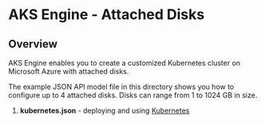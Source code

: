 # AKS Engine - Attached Disks

## Overview

AKS Engine enables you to create a customized Kubernetes cluster on Microsoft Azure with attached disks.

The example JSON API model file in this directory shows you how to configure up to 4 attached disks. Disks can range from 1 to 1024 GB in size.

1. **kubernetes.json** - deploying and using [Kubernetes](../../docs/tutorials/quickstart.md#deploy)
